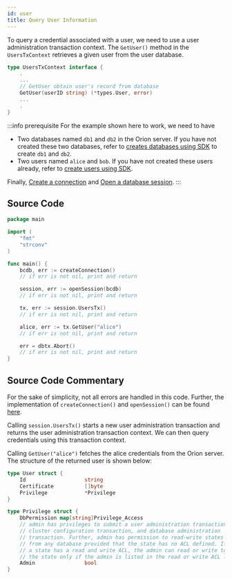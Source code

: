 ```yaml
---
id: user
title: Query User Information
---
```


To query a credential associated with a user, we need to use a user administration transaction context.
The `GetUser()` method in the `UsersTxContext` retrieves a given user from the user database.

```go
type UsersTxContext interface {
    .
    ...
	// GetUser obtain user's record from database
	GetUser(userID string) (*types.User, error)
    ...
    .
}
```

:::info prerequisite
For the example shown here to work, we need to have

- Two databases named `db1` and `db2` in the Orion server. If you have not created these two databases,
refer to [creates databases using SDK](../../transactions/gosdk/dbtx#1-creation-of-databases) to create `db1` and `db2`.
- Two users named `alice` and `bob`. If you have not created these users already, refer to [create users using SDK](../../transactions/gosdk/usertx#1-addition-of-users).

Finally, [Create a connection](../../pre-requisite/gosdk#creating-a-connection-to-the-orion-cluster) and
[Open a database session](../../pre-requisite/gosdk#opening-a-database-session).
:::

## Source Code

```go
package main

import (
	"fmt"
	"strconv"
)

func main() {
	bcdb, err := createConnection()
    // if err is not nil, print and return

	session, err := openSession(bcdb)
    // if err is not nil, print and return

	tx, err := session.UsersTx()
    // if err is not nil, print and return

	alice, err := tx.GetUser("alice")
    // if err is not nil, print and return

	err = dbtx.Abort()
    // if err is not nil, print and return
}
```

## Source Code Commentary
For the sake of simplicity, not all errors are handled in this code. Further, the implementation of `createConnection()` and `openSession()` can be found
[here](../../pre-requisite/gosdk).

Calling `session.UsersTx()` starts a new user administration transaction and returns the user administration transaction context. We can then query
credentials using this transaction context.

Calling `GetUser("alice")` fetches the alice credentials from the Orion server. The structure of the returned user is shown below:

```go
type User struct {
	Id                   string
	Certificate          []byte
	Privilege            *Privilege
}

type Privilege struct {
	DbPermission map[string]Privilege_Access
    // admin has privileges to submit a user administration transaction,
	// cluster configuration transaction, and database administration
	// transaction. Further, admin has permission to read-write states
	// from any database provided that the state has no ACL defined. If
	// a state has a read and write ACL, the admin can read or write to
	// the state only if the admin is listed in the read or write ACL list.
	Admin                bool
}
```
